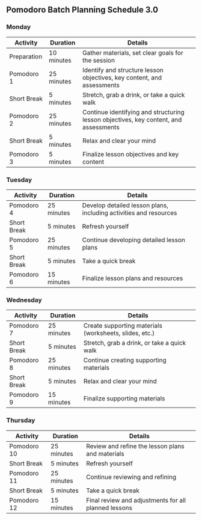 ## Pomodoro Batch Planning Schedule 3.0

### Monday

| **Activity**            | **Duration** | **Details**                                                                 |
|-------------------------|--------------|-----------------------------------------------------------------------------|
| Preparation             | 10 minutes   | Gather materials, set clear goals for the session                           |
| Pomodoro 1              | 25 minutes   | Identify and structure lesson objectives, key content, and assessments      |
| Short Break             | 5 minutes    | Stretch, grab a drink, or take a quick walk                                 |
| Pomodoro 2              | 25 minutes   | Continue identifying and structuring lesson objectives, key content, and assessments |
| Short Break             | 5 minutes    | Relax and clear your mind                                                   |
| Pomodoro 3              | 5 minutes    | Finalize lesson objectives and key content                                  |

### Tuesday

| **Activity**            | **Duration** | **Details**                                                                 |
|-------------------------|--------------|-----------------------------------------------------------------------------|
| Pomodoro 4              | 25 minutes   | Develop detailed lesson plans, including activities and resources           |
| Short Break             | 5 minutes    | Refresh yourself                                                            |
| Pomodoro 5              | 25 minutes   | Continue developing detailed lesson plans                                   |
| Short Break             | 5 minutes    | Take a quick break                                                          |
| Pomodoro 6              | 15 minutes   | Finalize lesson plans and resources                                         |

### Wednesday

| **Activity**            | **Duration** | **Details**                                                                 |
|-------------------------|--------------|-----------------------------------------------------------------------------|
| Pomodoro 7              | 25 minutes   | Create supporting materials (worksheets, slides, etc.)                      |
| Short Break             | 5 minutes    | Stretch, grab a drink, or take a quick walk                                 |
| Pomodoro 8              | 25 minutes   | Continue creating supporting materials                                      |
| Short Break             | 5 minutes    | Relax and clear your mind                                                   |
| Pomodoro 9              | 15 minutes   | Finalize supporting materials                                               |

### Thursday

| **Activity**            | **Duration** | **Details**                                                                 |
|-------------------------|--------------|-----------------------------------------------------------------------------|
| Pomodoro 10             | 25 minutes   | Review and refine the lesson plans and materials                            |
| Short Break             | 5 minutes    | Refresh yourself                                                            |
| Pomodoro 11             | 25 minutes   | Continue reviewing and refining                                             |
| Short Break             | 5 minutes    | Take a quick break                                                          |
| Pomodoro 12             | 15 minutes   | Final review and adjustments for all planned lessons                        |






